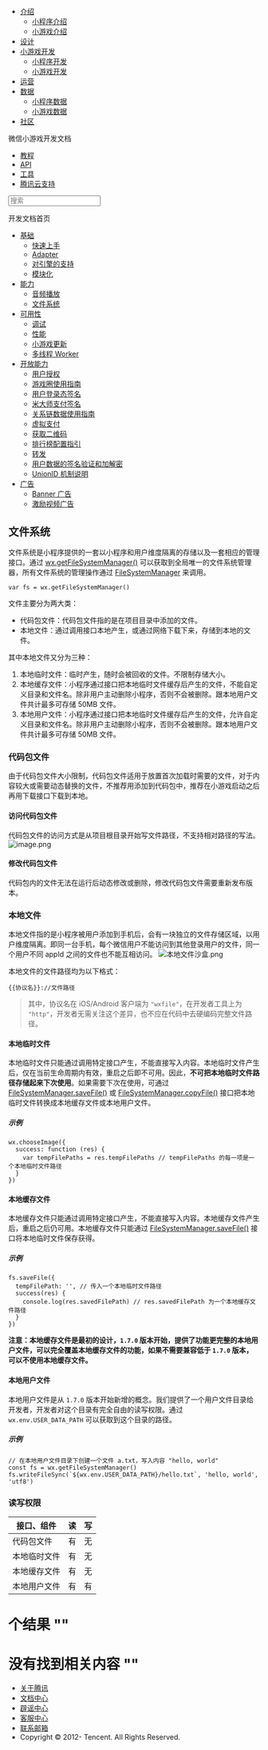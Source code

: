<div class="book with-summary">

<div class="head">

<div class="head_box">

# [](javascript:; "_('微信公众平台 小程序')")

<div class="header_ctrls">

*   [介绍](javascript:;)
    *   [小程序介绍](https://mp.weixin.qq.com/debug/wxadoc/introduction/index.html)
    *   [小游戏介绍](https://mp.weixin.qq.com/debug/wxagame/introduction/index.html)
*   [设计](https://mp.weixin.qq.com/debug/wxadoc/design/index.html)
*   [小游戏开发](javascript:;)
    *   [小程序开发](https://mp.weixin.qq.com/debug/wxadoc/dev/index.html)
    *   [小游戏开发](https://mp.weixin.qq.com/debug/wxagame/dev/index.html)
*   [运营](https://mp.weixin.qq.com/debug/wxadoc/product/index.html)
*   [数据](javascript:;)
    *   [小程序数据](https://mp.weixin.qq.com/debug/wxadoc/analysis/index.html)
    *   [小游戏数据](https://mp.weixin.qq.com/debug/wxagame/analysis/index.html)
*   [社区](https://developers.weixin.qq.com/)

</div>

</div>

</div>

<div class="sub_nav_box">

<div class="sub_nav_inner">

<div class="book-summary-opr" id="js-book-summary-opr"><a class="book-summary-btn"></a></div>

<div class="top_sub_nav">

<div class="top_title_wap"><span class="icon_title icon_dev"></span>

微信小游戏开发文档

</div>

*   [教程](../../)
*   [API](../../document/render/canvas/wx.createCanvas.html)
*   [工具](../../devtools/devtools.html)
*   [腾讯云支持](../../qcloud/qcloud.html)

</div>

<div id="book-search-input" role="search">

<form><label for="search-input" class="search-icon" id="js-search-icon"></label><input type="text" id="search-input" name="search-input" placeholder="搜索"> </form>

</div>

</div>

</div>

<div class="book-summary">

<div class="book-summary-home" id="js-summary-home"><a><span class="icon_home_s icon_dev"></span><span class="s_title_2">开发文档首页</span></a></div>

<nav role="navigation">

*   [基础](../../)
    *   [快速上手](../../)
    *   [Adapter](../base/adapter.html)
    *   [对引擎的支持](../base/engine.html)
    *   [模块化](../base/module.html)
*   [能力](audio.html)
    *   [音频播放](audio.html)
    *   [文件系统](file-system.html)
*   [可用性](../usability/debug.html)
    *   [调试](../usability/debug.html)
    *   [性能](../usability/performance.html)
    *   [小游戏更新](../usability/update.html)
    *   [多线程 Worker](../usability/worker.html)
*   [开放能力](../open-ability/authorize.html)
    *   [用户授权](../open-ability/authorize.html)
    *   [游戏圈使用指南](../open-ability/game-club.html)
    *   [用户登录态签名](../open-ability/http-signature.html)
    *   [米大师支付签名](../open-ability/midas-signature.html)
    *   [关系链数据使用指南](../open-ability/open-data.html)
    *   [虚拟支付](../open-ability/payment.html)
    *   [获取二维码](../open-ability/qrcode.html)
    *   [排行榜配置指引](../open-ability/ranklist.html)
    *   [转发](../open-ability/share.html)
    *   [用户数据的签名验证和加解密](../open-ability/signature.html)
    *   [UnionID 机制说明](../open-ability/union-id.html)
*   [广告](../ad/banner-ad.html)
    *   [Banner 广告](../ad/banner-ad.html)
    *   [激励视频广告](../ad/rewarded-video-ad.html)

</nav>

</div>

<div class="book-body">

<div class="body-inner">

<div class="page-wrapper" tabindex="-1" role="main">

<div class="page-inner">

<div id="book-search-results">

<div class="search-noresults">

<section class="normal markdown-section">

## 文件系统

文件系统是小程序提供的一套以小程序和用户维度隔离的存储以及一套相应的管理接口。通过 [wx.getFileSystemManager()](../../document/file/wx.getFileSystemManager.html) 可以获取到全局唯一的文件系统管理器，所有文件系统的管理操作通过 [FileSystemManager](../../document/file/FileSystemManager.html) 来调用。

    var fs = wx.getFileSystemManager()

文件主要分为两大类：

*   代码包文件：代码包文件指的是在项目目录中添加的文件。
*   本地文件：通过调用接口本地产生，或通过网络下载下来，存储到本地的文件。

其中本地文件又分为三种：

1.  本地临时文件：临时产生，随时会被回收的文件。不限制存储大小。
2.  本地缓存文件：小程序通过接口把本地临时文件缓存后产生的文件，不能自定义目录和文件名。除非用户主动删除小程序，否则不会被删除。跟本地用户文件共计最多可存储 50MB 文件。
3.  本地用户文件：小程序通过接口把本地临时文件缓存后产生的文件，允许自定义目录和文件名。除非用户主动删除小程序，否则不会被删除。跟本地用户文件共计最多可存储 50MB 文件。

### 代码包文件

由于代码包文件大小限制，代码包文件适用于放置首次加载时需要的文件，对于内容较大或需要动态替换的文件，不推荐用添加到代码包中，推荐在小游戏启动之后再用下载接口下载到本地。

#### 访问代码包文件

代码包文件的访问方式是从项目根目录开始写文件路径，不支持相对路径的写法。 ![image.png](../images/code-package.png)

#### 修改代码包文件

代码包内的文件无法在运行后动态修改或删除，修改代码包文件需要重新发布版本。

### 本地文件

本地文件指的是小程序被用户添加到手机后，会有一块独立的文件存储区域，以用户维度隔离。即同一台手机，每个微信用户不能访问到其他登录用户的文件，同一个用户不同 appId 之间的文件也不能互相访问。 ![本地文件沙盒.png](../images/file-sandbox.png)

本地文件的文件路径均为以下格式：

    {{协议名}}://文件路径

> 其中，协议名在 iOS/Android 客户端为 `"wxfile"`，在开发者工具上为 `"http"`，开发者无需关注这个差异，也不应在代码中去硬编码完整文件路径。

#### 本地临时文件

本地临时文件只能通过调用特定接口产生，不能直接写入内容。本地临时文件产生后，仅在当前生命周期内有效，重启之后即不可用。因此，**不可把本地临时文件路径存储起来下次使用**。如果需要下次在使用，可通过 [FileSystemManager.saveFile()](../../document/file/FileSystemManager.saveFile.html) 或 [FileSystemManager.copyFile()](../../document/file/FileSystemManager.copyFile.html) 接口把本地临时文件转换成本地缓存文件或本地用户文件。

##### 示例

    wx.chooseImage({
      success: function (res) {
        var tempFilePaths = res.tempFilePaths // tempFilePaths 的每一项是一个本地临时文件路径
      }
    })

#### 本地缓存文件

本地缓存文件只能通过调用特定接口产生，不能直接写入内容。本地缓存文件产生后，重启之后仍可用。本地缓存文件只能通过 [FileSystemManager.saveFile()](../../document/file/FileSystemManager.saveFile.html) 接口将本地临时文件保存获得。

##### 示例

    fs.saveFile({
      tempFilePath: '', // 传入一个本地临时文件路径
      success(res) {
        console.log(res.savedFilePath) // res.savedFilePath 为一个本地缓存文件路径
      }
    })

**注意：本地缓存文件是最初的设计，`1.7.0` 版本开始，提供了功能更完整的本地用户文件，可以完全覆盖本地缓存文件的功能，如果不需要兼容低于 `1.7.0` 版本，可以不使用本地缓存文件。**

#### 本地用户文件

本地用户文件是从 `1.7.0` 版本开始新增的概念。我们提供了一个用户文件目录给开发者，开发者对这个目录有完全自由的读写权限。通过 `wx.env.USER_DATA_PATH` 可以获取到这个目录的路径。

##### 示例

    // 在本地用户文件目录下创建一个文件 a.txt，写入内容 "hello, world"
    const fs = wx.getFileSystemManager()
    fs.writeFileSync(`${wx.env.USER_DATA_PATH}/hello.txt`, 'hello, world', 'utf8')

### 读写权限

<table>

<thead>

<tr>

<th>接口、组件</th>

<th>读</th>

<th>写</th>

</tr>

</thead>

<tbody>

<tr>

<td>代码包文件</td>

<td>有</td>

<td>无</td>

</tr>

<tr>

<td>本地临时文件</td>

<td>有</td>

<td>无</td>

</tr>

<tr>

<td>本地缓存文件</td>

<td>有</td>

<td>无</td>

</tr>

<tr>

<td>本地用户文件</td>

<td>有</td>

<td>有</td>

</tr>

</tbody>

</table>

</section>

</div>

<div class="search-results">

<div class="has-results">

# <span class="search-results-count"></span>个结果 "<span class="search-query"></span>"

</div>

<div class="no-results">

# 没有找到相关内容 "<span class="search-query"></span>"

</div>

</div>

</div>

</div>

</div>

<div class="foot" id="footer">

*   [关于腾讯](http://www.tencent.com/zh-cn/index.shtml)
*   [文档中心](https://mp.weixin.qq.com/debug/wxadoc/introduction/index.html?t=1484641676)
*   [辟谣中心](https://mp.weixin.qq.com/cgi-bin/opshowpage?action=dispelinfo&lang=zh_CN&begin=1&count=9)
*   [客服中心](http://kf.qq.com/faq/120911VrYVrA1509086vyumm.html)
*   [联系邮箱](mailto:weixinmp@qq.com)
*   Copyright © 2012-<span id="s_copyright_year"></span> Tencent. All Rights Reserved.

</div>

</div>

[](audio.html)[](../usability/debug.html)</div>

</div>